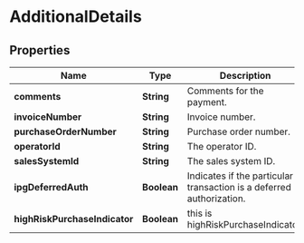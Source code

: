 
# AdditionalDetails

## Properties
Name | Type | Description | Notes
------------ | ------------- | ------------- | -------------
**comments** | **String** | Comments for the payment. |  [optional]
**invoiceNumber** | **String** | Invoice number. |  [optional]
**purchaseOrderNumber** | **String** | Purchase order number. |  [optional]
**operatorId** | **String** | The operator ID. |  [optional]
**salesSystemId** | **String** | The sales system ID. |  [optional]
**ipgDeferredAuth** | **Boolean** | Indicates if the particular transaction is a deferred authorization. |  [optional]
**highRiskPurchaseIndicator** | **Boolean** | this is highRiskPurchaseIndicator. |  [optional]



